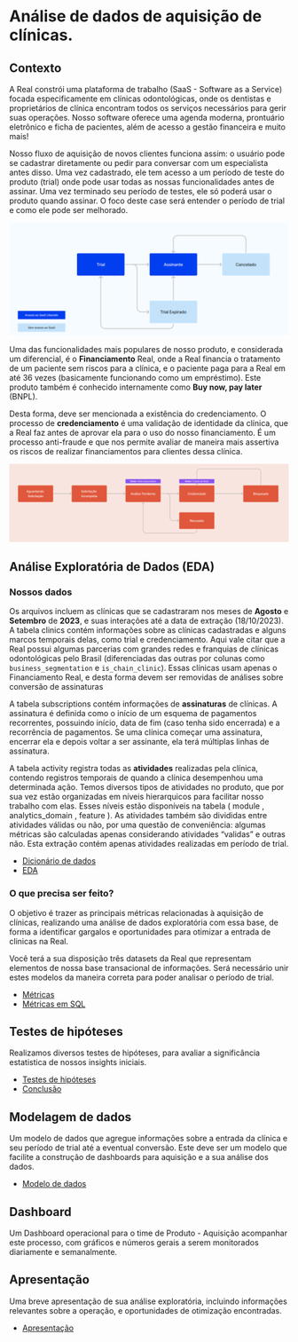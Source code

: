 # Análise de dados de aquisição de clínicas.

## Contexto

A Real constrói uma plataforma de trabalho (SaaS - Software as a Service) focada especificamente em clínicas odontológicas, onde os dentistas e proprietários de clínica encontram todos os serviços necessários para gerir suas operações. Nosso software oferece uma agenda moderna, prontuário eletrônico e ficha de pacientes, além de acesso a gestão financeira e muito mais!

Nosso fluxo de aquisição de novos clientes funciona assim:  o usuário pode se cadastrar diretamente ou pedir para conversar com um especialista antes disso. Uma vez cadastrado, ele tem acesso a um período de teste do produto (trial) onde pode usar todas as nossas funcionalidades antes de assinar. Uma vez terminado seu período de testes, ele só poderá usar o produto quando assinar. O foco deste case será entender o período de trial e como ele pode ser melhorado.

![alt text](<imgs/Screen Shot 2023-11-13 at 11.37.14.png>)

Uma das funcionalidades mais populares de nosso produto, e considerada um diferencial, é o **Financiamento** Real, onde a Real financia o tratamento de um paciente sem riscos para a clínica, e o paciente paga para a Real em até 36 vezes (basicamente funcionando como um empréstimo). Este produto também é conhecido internamente como **Buy now, pay later** (BNPL).

Desta forma, deve ser mencionada a existência do credenciamento. O processo de **credenciamento** é uma validação de identidade da clínica, que a Real faz antes de aprovar ela para o uso do nosso financiamento. É um processo anti-fraude e que nos permite avaliar de maneira mais assertiva os riscos de realizar financiamentos para clientes dessa clínica.

![alt text](<imgs/Screen Shot 2023-11-13 at 11.37.29.png>)

## Análise Exploratória de Dados (EDA)

### Nossos dados
Os arquivos incluem as clínicas que se cadastraram nos meses de **Agosto** e **Setembro** de **2023**, e suas interações até a data de extração (18/10/2023). A tabela clinics contém informações sobre as clínicas cadastradas e alguns marcos temporais delas, como trial e credenciamento. Aqui vale citar que a Real possui algumas parcerias com grandes redes e franquias de clínicas odontológicas pelo Brasil (diferenciadas das outras por colunas como `business_segmentation` e `is_chain_clinic`). Essas clínicas usam apenas o Financiamento Real, e desta forma devem ser removidas de análises sobre conversão de assinaturas

A tabela subscriptions contém informações de **assinaturas** de clínicas. A assinatura é definida como o início de um esquema de pagamentos recorrentes, possuindo início, data de fim (caso tenha sido encerrada) e a recorrência de pagamentos. Se uma clínica começar uma assinatura, encerrar ela e depois voltar a ser assinante, ela terá múltiplas linhas de assinatura.

A tabela activity registra todas as **atividades** realizadas pela clínica, contendo registros temporais de quando a clínica desempenhou uma determinada ação. Temos diversos tipos de atividades no produto, que por sua vez estão organizadas em níveis hierarquicos para facilitar nosso trabalho com elas. Esses níveis estão disponíveis na tabela ( module , analytics_domain , feature ). As atividades também são divididas entre atividades válidas ou não, por uma questão de conveniência: algumas métricas são calculadas apenas considerando atividades “validas” e outras não. Esta extração contém apenas atividades realizadas em período de trial.

* [Dicionário de dados](aquisicao_clinicas\dicionario_dados.md)
* [EDA](aquisicao_clinicas\eda.ipynb)

### O que precisa ser feito?
O objetivo é trazer as principais métricas relacionadas à aquisição de clínicas, realizando uma análise de dados exploratória com essa base, de forma a identificar gargalos e oportunidades para otimizar a entrada de clinicas na Real.

Você terá a sua disposição três datasets da Real que representam elementos de nossa base transacional de informações. Será necessário unir estes modelos da maneira correta para poder analisar o período de trial.

* [Métricas](aquisicao_clinicas\metricas.ipynb)
* [Métricas em SQL](sql\aquisicao_clinicas_metricas_scripts_sql_Metricas.pdf)

## Testes de hipóteses

Realizamos diversos testes de hipóteses, para avaliar a significância estatistica de nossos insights iniciais.

* [Testes de hipóteses](aquisicao_clinicas\hipoteses.ipynb)
* [Conclusão](aquisicao_clinicas\conclusao.md)

## Modelagem de dados

Um modelo de dados que agregue informações sobre a entrada da clínica e seu período de trial até a eventual conversão. Este deve ser um modelo que facilite a construção de dashboards para aquisição e a sua análise dos dados.

* [Modelo de dados](imgs\erd_aquisicao_clinicas_star_schema.png)

## Dashboard

Um Dashboard operacional para o time de Produto - Aquisição acompanhar este processo, com gráficos e números gerais a serem monitorados diariamente e semanalmente.

## Apresentação

Uma breve apresentação de sua análise exploratória, incluindo informações relevantes sobre a operação, e oportunidades de otimização encontradas.

* [Apresentação](imgs\Apresentacao.Case.Aquisicao.Clinicas.pdf)